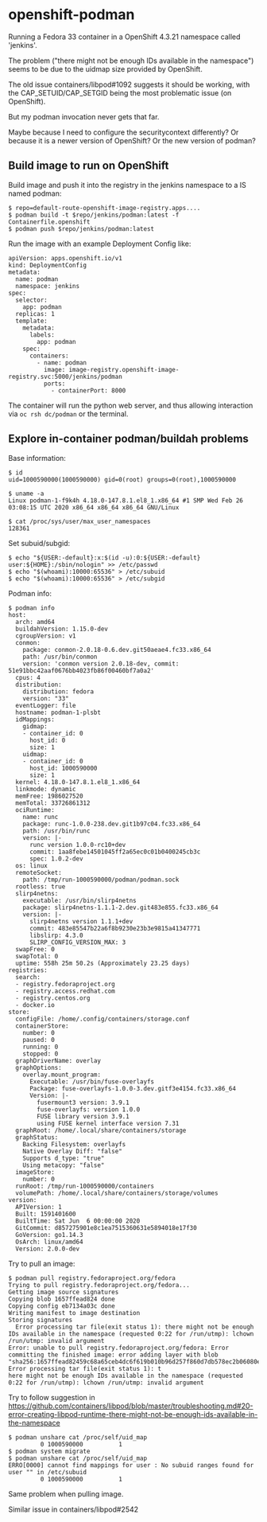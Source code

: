 # openshift-podman

Running a Fedora 33 container in a OpenShift 4.3.21 namespace called 'jenkins'.

The problem ("there might not be enough IDs available in the namespace") seems to be due to the uidmap size provided by OpenShift.

The old issue containers/libpod#1092 suggests it should be working, with the CAP_SETUID/CAP_SETGID being the most problematic issue (on OpenShift).

But my podman invocation never gets that far.

Maybe because I need to configure the securitycontext differently? Or because it is a newer version of OpenShift?
Or the new version of podman?





## Build image to run on OpenShift

Build image and push it into the registry in the jenkins namespace to a IS named podman:

    $ repo=default-route-openshift-image-registry.apps....
    $ podman build -t $repo/jenkins/podman:latest -f Containerfile.openshift
    $ podman push $repo/jenkins/podman:latest


Run the image with an example Deployment Config like:

    apiVersion: apps.openshift.io/v1
    kind: DeploymentConfig
    metadata:
      name: podman
      namespace: jenkins
    spec:
      selector:
        app: podman
      replicas: 1
      template:
        metadata:
          labels:
            app: podman
        spec:
          containers:
            - name: podman
              image: image-registry.openshift-image-registry.svc:5000/jenkins/podman
              ports:
                - containerPort: 8000

The container will run the python web server, and thus allowing interaction via `oc rsh dc/podman` or the terminal.

## Explore in-container podman/buildah problems

Base information:

    $ id
    uid=1000590000(1000590000) gid=0(root) groups=0(root),1000590000

    $ uname -a
    Linux podman-1-f9k4h 4.18.0-147.8.1.el8_1.x86_64 #1 SMP Wed Feb 26 03:08:15 UTC 2020 x86_64 x86_64 x86_64 GNU/Linux

    $ cat /proc/sys/user/max_user_namespaces
    128361

Set subuid/subgid:

````
$ echo "${USER:-default}:x:$(id -u):0:${USER:-default} user:${HOME}:/sbin/nologin" >> /etc/passwd
$ echo "$(whoami):10000:65536" > /etc/subuid
$ echo "$(whoami):10000:65536" > /etc/subgid
````

Podman info:

````
$ podman info
host:
  arch: amd64
  buildahVersion: 1.15.0-dev
  cgroupVersion: v1
  conmon:
    package: conmon-2.0.18-0.6.dev.git50aeae4.fc33.x86_64
    path: /usr/bin/conmon
    version: 'conmon version 2.0.18-dev, commit: 51e91bbc42aaf0676bb4023fb86f00460bf7a0a2'
  cpus: 4
  distribution:
    distribution: fedora
    version: "33"
  eventLogger: file
  hostname: podman-1-plsbt
  idMappings:
    gidmap:
    - container_id: 0
      host_id: 0
      size: 1
    uidmap:
    - container_id: 0
      host_id: 1000590000
      size: 1
  kernel: 4.18.0-147.8.1.el8_1.x86_64
  linkmode: dynamic
  memFree: 1986027520
  memTotal: 33726861312
  ociRuntime:
    name: runc
    package: runc-1.0.0-238.dev.git1b97c04.fc33.x86_64
    path: /usr/bin/runc
    version: |-
      runc version 1.0.0-rc10+dev
      commit: 1aa8febe14501045ff2a65ec0c01b0400245cb3c
      spec: 1.0.2-dev
  os: linux
  remoteSocket:
    path: /tmp/run-1000590000/podman/podman.sock
  rootless: true
  slirp4netns:
    executable: /usr/bin/slirp4netns
    package: slirp4netns-1.1.1-2.dev.git483e855.fc33.x86_64
    version: |-
      slirp4netns version 1.1.1+dev
      commit: 483e85547b22a6f8b9230e23b3e9815a41347771
      libslirp: 4.3.0
      SLIRP_CONFIG_VERSION_MAX: 3
  swapFree: 0
  swapTotal: 0
  uptime: 558h 25m 50.2s (Approximately 23.25 days)
registries:
  search:
  - registry.fedoraproject.org
  - registry.access.redhat.com
  - registry.centos.org
  - docker.io
store:
  configFile: /home/.config/containers/storage.conf
  containerStore:
    number: 0
    paused: 0
    running: 0
    stopped: 0
  graphDriverName: overlay
  graphOptions:
    overlay.mount_program:
      Executable: /usr/bin/fuse-overlayfs
      Package: fuse-overlayfs-1.0.0-3.dev.gitf3e4154.fc33.x86_64
      Version: |-
        fusermount3 version: 3.9.1
        fuse-overlayfs: version 1.0.0
        FUSE library version 3.9.1
        using FUSE kernel interface version 7.31
  graphRoot: /home/.local/share/containers/storage
  graphStatus:
    Backing Filesystem: overlayfs
    Native Overlay Diff: "false"
    Supports d_type: "true"
    Using metacopy: "false"
  imageStore:
    number: 0
  runRoot: /tmp/run-1000590000/containers
  volumePath: /home/.local/share/containers/storage/volumes
version:
  APIVersion: 1
  Built: 1591401600
  BuiltTime: Sat Jun  6 00:00:00 2020
  GitCommit: d857275901e8c1ea7515360631e5894018e17f30
  GoVersion: go1.14.3
  OsArch: linux/amd64
  Version: 2.0.0-dev
````

Try to pull an image:

````
$ podman pull registry.fedoraproject.org/fedora
Trying to pull registry.fedoraproject.org/fedora...
Getting image source signatures
Copying blob 1657ffead824 done  
Copying config eb7134a03c done  
Writing manifest to image destination
Storing signatures
  Error processing tar file(exit status 1): there might not be enough IDs available in the namespace (requested 0:22 for /run/utmp): lchown /run/utmp: invalid argument
Error: unable to pull registry.fedoraproject.org/fedora: Error committing the finished image: error adding layer with blob "sha256:1657ffead82459c68a65ceb4dc6f619b010b96d257f860d7db578ec2b06080e8": Error processing tar file(exit status 1): t
here might not be enough IDs available in the namespace (requested 0:22 for /run/utmp): lchown /run/utmp: invalid argument
````

Try to follow suggestion in https://github.com/containers/libpod/blob/master/troubleshooting.md#20-error-creating-libpod-runtime-there-might-not-be-enough-ids-available-in-the-namespace

````
$ podman unshare cat /proc/self/uid_map
         0 1000590000          1
$ podman system migrate
$ podman unshare cat /proc/self/uid_map
ERRO[0000] cannot find mappings for user : No subuid ranges found for user "" in /etc/subuid 
         0 1000590000          1
````

Same problem when pulling image.


Similar issue in containers/libpod#2542

